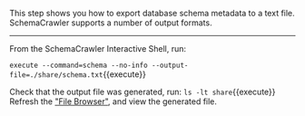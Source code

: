 This step shows you how to export database schema metadata to a text file. SchemaCrawler supports a number of output formats.

-----

From the SchemaCrawler Interactive Shell, run:

`execute --command=schema --no-info --output-file=./share/schema.txt`{{execute}}

Check that the output file was generated, run: `ls -lt share`{{execute}} Refresh the ["File Browser"](https://[[HOST_SUBDOMAIN]]-80-[[KATACODA_HOST]].environments.katacoda.com), and view the generated file.

